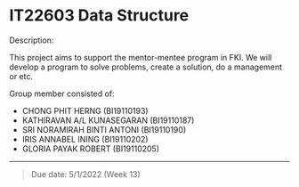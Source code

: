# IT22603 Data Structure

Description:

This project aims to support the mentor-mentee program in FKI.
We will develop a program to solve problems, create a solution, do a management or etc.

Group member consisted of:

- CHONG PHIT HERNG (BI19110193)
- KATHIRAVAN A/L KUNASEGARAN (BI19110187)
- SRI NORAMIRAH BINTI ANTONI (BI19110190)
- IRIS ANNABEL INING (BI19110202)
- GLORIA PAYAK ROBERT (BI19110205)

---

> Due date: 5/1/2022 (Week 13)
